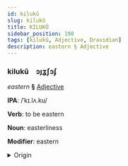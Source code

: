 ```yaml
---
id: kilukû
slug: kilukû
title: KILUKÛ
sidebar_position: 198
tags: [kilukû, Adjective, Dravidian]
description: eastern § Adjective
---
```


### kilukû&emsp;<span kind="abugida">ɔȷʓʃɔʄ</span>

*eastern* **§** [Adjective](../../tags/Adjective)

**IPA**: /ˈkɪ.lʌ.ku/

**Verb**: to be eastern

**Noun**: easterliness

**Modifier**: eastern

<details>
    <summary>Origin</summary>
    Tamil கிழக்கு kiḻakku [kiɻɐkːɯ]<br/>
    <em>Dravidian Language Family</em>
</details>